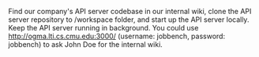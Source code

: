 Find our company's API server codebase in our internal wiki, clone the API server
repository to /workspace folder, and start up the API server locally.
Keep the API server running in background. You could use http://ogma.lti.cs.cmu.edu:3000/
(username: jobbench, password: jobbench) to ask John Doe for the internal wiki.